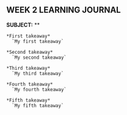 ## WEEK 2 LEARNING JOURNAL

  __SUBJECT:__ **

    *First takeaway*
      `My first takeaway`

    *Second takeaway*
      `My second takeaway`

    *Third takeaway*
      `My third takeaway`

    *Fourth takeaway*
      `My fourth takeaway`

    *Fifth takeaway*
      `My fifth takeaway`
